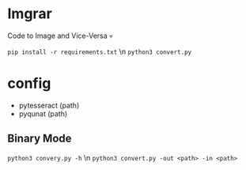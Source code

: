 # Imgrar
Code to Image and Vice-Versa 💀

`pip install -r requirements.txt` \n
`python3 convert.py`

# config
- pytesseract (path)
- pyqunat (path)

## Binary Mode

`python3 convery.py -h` \n
`python3 convert.py -out <path> -in <path>`

                                                       